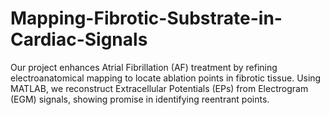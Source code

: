 # Mapping-Fibrotic-Substrate-in-Cardiac-Signals
Our project enhances Atrial Fibrillation (AF) treatment by refining electroanatomical mapping to locate ablation points in fibrotic tissue. Using MATLAB, we reconstruct Extracellular Potentials (EPs) from Electrogram (EGM) signals, showing promise in identifying reentrant points.
